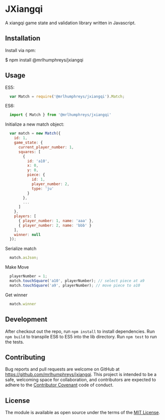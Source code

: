 # JXiangqi

A xiangqi game state and validation library written in Javascript.

## Installation

Install via npm:

  $ npm install @mrlhumphreys/jxiangqi

## Usage

ES5:

```javascript
  var Match = require('@mrlhumphreys/jxiangqi').Match;
```

ES6:

```javascript
  import { Match } from '@mrlhumphreys/jxiangqi'
```

Initialize a new match object:

```javascript 
  var match = new Match({
    id: 1,
    game_state: {
      current_player_number: 1,
      squares: [
        { 
          id: 'a10', 
          x: 0, 
          y: 0, 
          piece: {
            id: 1, 
            player_number: 2, 
            type: 'ju' 
          }
        },
        ...
      ]
    },
    players: [
      { player_number: 1, name: 'aaa' },
      { player_number: 2, name: 'bbb' }
    ],
    winner: null
  });
```

Serialize match

```javascript
  match.asJson;
```

Make Move

```javascript
  playerNumber = 1;
  match.touchSquare('a10', playerNumber); // select piece at a9 
  match.touchSquare('a9', playerNumber); // move piece to a10 
```

Get winner

```javascript
  match.winner
```

## Development

After checkout out the repo, run `npm install` to install dependencies. Run `npm build` to transpile ES6 to ES5 into the lib directory. Run `npm test` to run the tests.

## Contributing

Bug reports and pull requests are welcome on GitHub at https://github.com/mrlhumphreys/jxiangqi. This project is intended to be a safe, welcoming space for collaboration, and contributors are expected to adhere to the [Contributor Covenant](http://contributor-covenant.org) code of conduct.

## License

The module is available as open source under the terms of the [MIT License](http://opensource.org/licenses/MIT).
